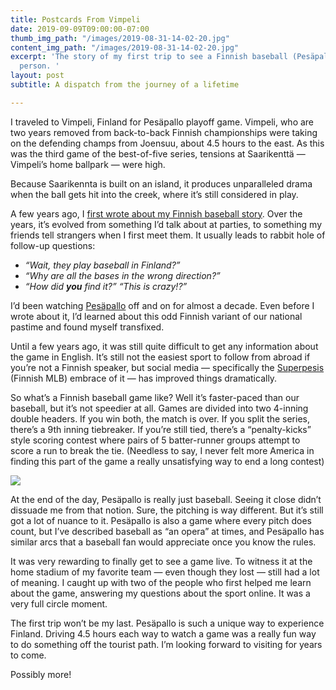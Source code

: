```yaml
---
title: Postcards From Vimpeli
date: 2019-09-09T09:00:00-07:00
thumb_img_path: "/images/2019-08-31-14-02-20.jpg"
content_img_path: "/images/2019-08-31-14-02-20.jpg"
excerpt: 'The story of my first trip to see a Finnish baseball (Pesäpallo) game in
  person. '
layout: post
subtitle: A dispatch from the journey of a lifetime

---
```

I traveled to Vimpeli, Finland for Pesäpallo playoff game. Vimpeli, who are two years removed from back-to-back Finnish championships were taking on the defending champs from Joensuu, about 4.5 hours to the east. As this was the third game of the best-of-five series, tensions at Saarikenttä — Vimpeli’s home ballpark — were high.

Because Saarikennta is built on an island, it produces unparalleled drama when the ball gets hit into the creek, where it’s still considered in play.

A few years ago, I [first wrote about my Finnish baseball story](https://medium.com/@ronbronson/pesapallo-9dc4d3f1ed5e). Over the years, it’s evolved from something I’d talk about at parties, to something my friends tell strangers when I first meet them. It usually leads to rabbit hole of follow-up questions:

* _“Wait, they play baseball in Finland?”_
* _“Why are all the bases in the wrong direction?”_
* _“How did **you**_ _find it?” “This is crazy!?”_

I’d been watching [Pesäpallo](https://en.wikipedia.org/wiki/Pes%C3%A4pallo) off and on for almost a decade. Even before I wrote about it, I’d learned about this odd Finnish variant of our national pastime and found myself transfixed.

Until a few years ago, it was still quite difficult to get any information about the game in English. It’s still not the easiest sport to follow from abroad if you’re not a Finnish speaker, but social media — specifically the [Superpesis](https://twitter.com/superpesis) (Finnish MLB) embrace of it — has improved things dramatically.

So what’s a Finnish baseball game like? Well it’s faster-paced than our baseball, but it’s not speedier at all. Games are divided into two 4-inning double headers. If you win both, the match is over. If you split the series, there’s a 9th inning tiebreaker. If you’re still tied, there’s a “penalty-kicks” style scoring contest where pairs of 5 batter-runner groups attempt to score a run to break the tie. (Needless to say, I never felt more America in finding this part of the game a really unsatisfying way to end a long contest)

![](https://cdn-images-1.medium.com/max/2400/1*2XTB4yt8-RWYTLnG0Y4TlA.jpeg)

At the end of the day, Pesäpallo is really just baseball. Seeing it close didn’t dissuade me from that notion. Sure, the pitching is way different. But it’s still got a lot of nuance to it. Pesäpallo is also a game where every pitch does count, but I’ve described baseball as “an opera” at times, and Pesäpallo has similar arcs that a baseball fan would appreciate once you know the rules.

It was very rewarding to finally get to see a game live. To witness it at the home stadium of my favorite team — even though they lost — still had a lot of meaning. I caught up with two of the people who first helped me learn about the game, answering my questions about the sport online. It was a very full circle moment.

The first trip won’t be my last. Pesäpallo is such a unique way to experience Finland. Driving 4.5 hours each way to watch a game was a really fun way to do something off the tourist path. I’m looking forward to visiting for years to come.

Possibly more!